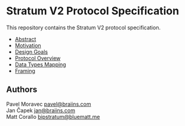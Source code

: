 # Stratum V2 Protocol Specification
This repository contains the Stratum V2 protocol specification.

- [Abstract](https://github.com/stratum-mining/sv2-spec/blob/main/00-Abstract.md)
- [Motivation](https://github.com/stratum-mining/sv2-spec/blob/main/01-Motivation.md)
- [Design Goals](https://github.com/stratum-mining/sv2-spec/blob/main/02-Design-Goals.md)
- [Protocol Overview](https://github.com/stratum-mining/sv2-spec/blob/main/03-Protocol-Overview.md)
- [Data Types Mapping](https://github.com/stratum-mining/sv2-spec/blob/main/04-Data-Types-Mapping.md)
- [Framing](https://github.com/stratum-mining/sv2-spec/blob/main/05-Framing.md)

## Authors
Pavel Moravec <pavel@braiins.com>  
Jan Čapek <jan@braiins.com>  
Matt Corallo <bipstratum@bluematt.me>
